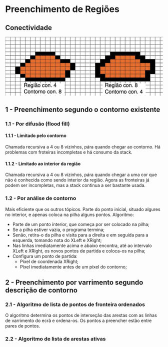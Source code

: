 # Preenchimento de Regiões

## Conectividade

![Conectividade](../Images/Conectividade.png)

## 1 - Preenchimento segundo o contorno existente

### 1.1 - Por difusão (flood fill)

#### 1.1.1 - Limitado pelo contorno

Chamada recursiva a 4 ou 8 vizinhos, pára quando chegar ao contorno. Há problemas com froteiras incompletas e há consumo da stack.

#### 1.1.2 - Limitado ao interior da região

Chamada recursiva a 4 ou 8 vizinhos, pára quando chegar a uma cor que não é conhecida como sendo interior da região. Agora as fronteiras já podem ser incompletas, mas a stack continua a ser bastante usada.

### 1.2 - Por análise de contorno

Mais eficiente que os outros tópicos. Parte do ponto inicial, situado algures no interior, e apenas coloca na pilha alguns pontos. Algoritmo:

- Parte de um ponto interior, que começa por ser colocado na pilha;
- Se a pilha estiver vazia, o programa termina;
- Senão, retira-o da pilha e visita para a direita e em seguida para a esquerda, tomando nota do XLeft e XRight;
- Nas linhas imediatamente acima e abaixo encontra, até ao intervalo XLeft e XRight, os novos pontos de partida e coloca-os na pilha;
- Configura um ponto de partida:
    - Píxel de coordenada XRight;
    - Píxel imediatamente antes de um píxel do contorno;

## 2 - Preenchimento por varrimento segundo descrição de contorno

### 2.1 - Algoritmo de lista de pontos de fronteira ordenados

O algoritmo determina os pontos de interseção das arestas com as linhas de varrimento do ecrã e ordena-os. Os pontos a preencher estão entre pares de pontos.

### 2.2 - Algoritmo de lista de arestas ativas

